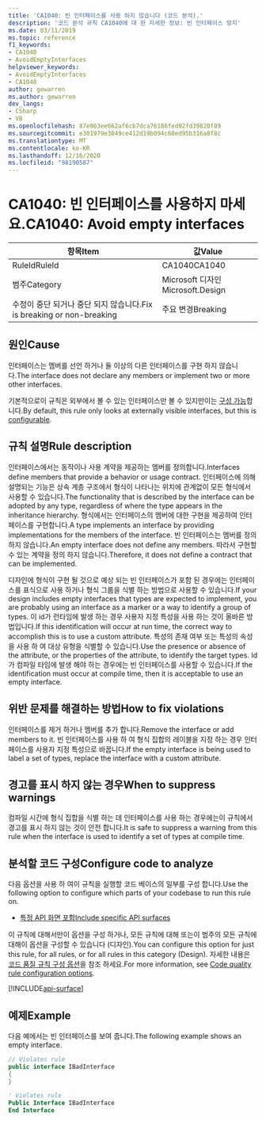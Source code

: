 ```yaml
---
title: 'CA1040: 빈 인터페이스를 사용 하지 않습니다 (코드 분석).'
description: '코드 분석 규칙 CA1040에 대 한 자세한 정보: 빈 인터페이스 방지'
ms.date: 03/11/2019
ms.topic: reference
f1_keywords:
- CA1040
- AvoidEmptyInterfaces
helpviewer_keywords:
- AvoidEmptyInterfaces
- CA1040
author: gewarren
ms.author: gewarren
dev_langs:
- CSharp
- VB
ms.openlocfilehash: 87e863ee662af6cb7dca76186fed02fd39820f89
ms.sourcegitcommit: e301979e3049ce412d19b094c60ed95b316a8f8c
ms.translationtype: MT
ms.contentlocale: ko-KR
ms.lasthandoff: 12/16/2020
ms.locfileid: "98190587"
---
```

# <a name="ca1040-avoid-empty-interfaces"></a><span data-ttu-id="65b4c-103">CA1040: 빈 인터페이스를 사용하지 마세요.</span><span class="sxs-lookup"><span data-stu-id="65b4c-103">CA1040: Avoid empty interfaces</span></span>

| <span data-ttu-id="65b4c-104">항목</span><span class="sxs-lookup"><span data-stu-id="65b4c-104">Item</span></span>                                     | <span data-ttu-id="65b4c-105">값</span><span class="sxs-lookup"><span data-stu-id="65b4c-105">Value</span></span>            |
|------------------------------------------|------------------|
| <span data-ttu-id="65b4c-106">RuleId</span><span class="sxs-lookup"><span data-stu-id="65b4c-106">RuleId</span></span>                                   | <span data-ttu-id="65b4c-107">CA1040</span><span class="sxs-lookup"><span data-stu-id="65b4c-107">CA1040</span></span>           |
| <span data-ttu-id="65b4c-108">범주</span><span class="sxs-lookup"><span data-stu-id="65b4c-108">Category</span></span>                                 | <span data-ttu-id="65b4c-109">Microsoft 디자인</span><span class="sxs-lookup"><span data-stu-id="65b4c-109">Microsoft.Design</span></span> |
| <span data-ttu-id="65b4c-110">수정이 중단 되거나 중단 되지 않습니다.</span><span class="sxs-lookup"><span data-stu-id="65b4c-110">Fix is breaking or non-breaking</span></span> | <span data-ttu-id="65b4c-111">주요 변경</span><span class="sxs-lookup"><span data-stu-id="65b4c-111">Breaking</span></span>         |

## <a name="cause"></a><span data-ttu-id="65b4c-112">원인</span><span class="sxs-lookup"><span data-stu-id="65b4c-112">Cause</span></span>

<span data-ttu-id="65b4c-113">인터페이스는 멤버를 선언 하거나 둘 이상의 다른 인터페이스를 구현 하지 않습니다.</span><span class="sxs-lookup"><span data-stu-id="65b4c-113">The interface does not declare any members or implement two or more other interfaces.</span></span>

<span data-ttu-id="65b4c-114">기본적으로이 규칙은 외부에서 볼 수 있는 인터페이스만 볼 수 있지만이는 [구성 가능](#configure-code-to-analyze)합니다.</span><span class="sxs-lookup"><span data-stu-id="65b4c-114">By default, this rule only looks at externally visible interfaces, but this is [configurable](#configure-code-to-analyze).</span></span>

## <a name="rule-description"></a><span data-ttu-id="65b4c-115">규칙 설명</span><span class="sxs-lookup"><span data-stu-id="65b4c-115">Rule description</span></span>

<span data-ttu-id="65b4c-116">인터페이스에서는 동작이나 사용 계약을 제공하는 멤버를 정의합니다.</span><span class="sxs-lookup"><span data-stu-id="65b4c-116">Interfaces define members that provide a behavior or usage contract.</span></span> <span data-ttu-id="65b4c-117">인터페이스에 의해 설명되는 기능은 상속 계층 구조에서 형식이 나타나는 위치에 관계없이 모든 형식에서 사용할 수 있습니다.</span><span class="sxs-lookup"><span data-stu-id="65b4c-117">The functionality that is described by the interface can be adopted by any type, regardless of where the type appears in the inheritance hierarchy.</span></span> <span data-ttu-id="65b4c-118">형식에서는 인터페이스의 멤버에 대한 구현을 제공하여 인터페이스를 구현합니다.</span><span class="sxs-lookup"><span data-stu-id="65b4c-118">A type implements an interface by providing implementations for the members of the interface.</span></span> <span data-ttu-id="65b4c-119">빈 인터페이스는 멤버를 정의 하지 않습니다.</span><span class="sxs-lookup"><span data-stu-id="65b4c-119">An empty interface does not define any members.</span></span> <span data-ttu-id="65b4c-120">따라서 구현할 수 있는 계약을 정의 하지 않습니다.</span><span class="sxs-lookup"><span data-stu-id="65b4c-120">Therefore, it does not define a contract that can be implemented.</span></span>

<span data-ttu-id="65b4c-121">디자인에 형식이 구현 될 것으로 예상 되는 빈 인터페이스가 포함 된 경우에는 인터페이스를 표식으로 사용 하거나 형식 그룹을 식별 하는 방법으로 사용할 수 있습니다.</span><span class="sxs-lookup"><span data-stu-id="65b4c-121">If your design includes empty interfaces that types are expected to implement, you are probably using an interface as a marker or a way to identify a group of types.</span></span> <span data-ttu-id="65b4c-122">이 id가 런타임에 발생 하는 경우 사용자 지정 특성을 사용 하는 것이 올바른 방법입니다.</span><span class="sxs-lookup"><span data-stu-id="65b4c-122">If this identification will occur at run time, the correct way to accomplish this is to use a custom attribute.</span></span> <span data-ttu-id="65b4c-123">특성의 존재 여부 또는 특성의 속성을 사용 하 여 대상 유형을 식별할 수 있습니다.</span><span class="sxs-lookup"><span data-stu-id="65b4c-123">Use the presence or absence of the attribute, or the properties of the attribute, to identify the target types.</span></span> <span data-ttu-id="65b4c-124">Id가 컴파일 타임에 발생 해야 하는 경우에는 빈 인터페이스를 사용할 수 있습니다.</span><span class="sxs-lookup"><span data-stu-id="65b4c-124">If the identification must occur at compile time, then it is acceptable to use an empty interface.</span></span>

## <a name="how-to-fix-violations"></a><span data-ttu-id="65b4c-125">위반 문제를 해결하는 방법</span><span class="sxs-lookup"><span data-stu-id="65b4c-125">How to fix violations</span></span>

<span data-ttu-id="65b4c-126">인터페이스를 제거 하거나 멤버를 추가 합니다.</span><span class="sxs-lookup"><span data-stu-id="65b4c-126">Remove the interface or add members to it.</span></span> <span data-ttu-id="65b4c-127">빈 인터페이스를 사용 하 여 형식 집합의 레이블을 지정 하는 경우 인터페이스를 사용자 지정 특성으로 바꿉니다.</span><span class="sxs-lookup"><span data-stu-id="65b4c-127">If the empty interface is being used to label a set of types, replace the interface with a custom attribute.</span></span>

## <a name="when-to-suppress-warnings"></a><span data-ttu-id="65b4c-128">경고를 표시 하지 않는 경우</span><span class="sxs-lookup"><span data-stu-id="65b4c-128">When to suppress warnings</span></span>

<span data-ttu-id="65b4c-129">컴파일 시간에 형식 집합을 식별 하는 데 인터페이스를 사용 하는 경우에는이 규칙에서 경고를 표시 하지 않는 것이 안전 합니다.</span><span class="sxs-lookup"><span data-stu-id="65b4c-129">It is safe to suppress a warning from this rule when the interface is used to identify a set of types at compile time.</span></span>

## <a name="configure-code-to-analyze"></a><span data-ttu-id="65b4c-130">분석할 코드 구성</span><span class="sxs-lookup"><span data-stu-id="65b4c-130">Configure code to analyze</span></span>

<span data-ttu-id="65b4c-131">다음 옵션을 사용 하 여이 규칙을 실행할 코드 베이스의 일부를 구성 합니다.</span><span class="sxs-lookup"><span data-stu-id="65b4c-131">Use the following option to configure which parts of your codebase to run this rule on.</span></span>

- [<span data-ttu-id="65b4c-132">특정 API 화면 포함</span><span class="sxs-lookup"><span data-stu-id="65b4c-132">Include specific API surfaces</span></span>](#include-specific-api-surfaces)

<span data-ttu-id="65b4c-133">이 규칙에 대해서만이 옵션을 구성 하거나, 모든 규칙에 대해 또는이 범주의 모든 규칙에 대해이 옵션을 구성할 수 있습니다 (디자인).</span><span class="sxs-lookup"><span data-stu-id="65b4c-133">You can configure this option for just this rule, for all rules, or for all rules in this category (Design).</span></span> <span data-ttu-id="65b4c-134">자세한 내용은 [코드 품질 규칙 구성 옵션](../code-quality-rule-options.md)을 참조 하세요.</span><span class="sxs-lookup"><span data-stu-id="65b4c-134">For more information, see [Code quality rule configuration options](../code-quality-rule-options.md).</span></span>

[!INCLUDE[api-surface](~/includes/code-analysis/api-surface.md)]

## <a name="example"></a><span data-ttu-id="65b4c-135">예제</span><span class="sxs-lookup"><span data-stu-id="65b4c-135">Example</span></span>

<span data-ttu-id="65b4c-136">다음 예에서는 빈 인터페이스를 보여 줍니다.</span><span class="sxs-lookup"><span data-stu-id="65b4c-136">The following example shows an empty interface.</span></span>

```csharp
// Violates rule
public interface IBadInterface
{
}
```

```vb
' Violates rule
Public Interface IBadInterface
End Interface
```
